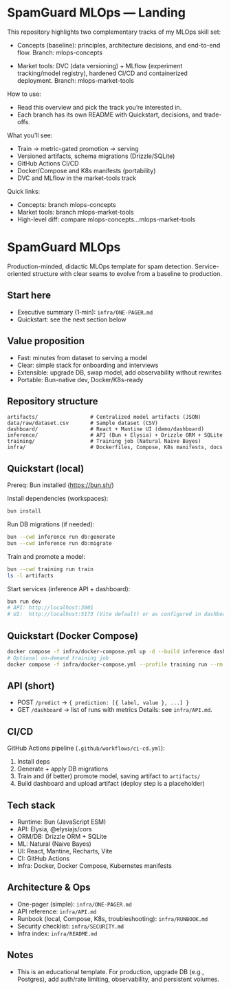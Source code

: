 # SpamGuard MLOps — Landing

This repository highlights two complementary tracks of my MLOps skill set:

- Concepts (baseline): principles, architecture decisions, and end-to-end flow.
  Branch: mlops-concepts

- Market tools: DVC (data versioning) + MLflow (experiment tracking/model registry),
  hardened CI/CD and containerized deployment.
  Branch: mlops-market-tools

How to use:
- Read this overview and pick the track you’re interested in.
- Each branch has its own README with Quickstart, decisions, and trade-offs.

What you’ll see:
- Train → metric-gated promotion → serving
- Versioned artifacts, schema migrations (Drizzle/SQLite)
- GitHub Actions CI/CD
- Docker/Compose and K8s manifests (portability)
- DVC and MLflow in the market-tools track

Quick links:
- Concepts: branch mlops-concepts
- Market tools: branch mlops-market-tools
- High-level diff: compare mlops-concepts...mlops-market-tools

# SpamGuard MLOps

Production-minded, didactic MLOps template for spam detection. Service-oriented structure with clear seams to evolve from a baseline to production.

## Start here

- Executive summary (1‑min): `infra/ONE-PAGER.md`
- Quickstart: see the next section below

## Value proposition

- Fast: minutes from dataset to serving a model
- Clear: simple stack for onboarding and interviews
- Extensible: upgrade DB, swap model, add observability without rewrites
- Portable: Bun-native dev, Docker/K8s-ready

## Repository structure

```
artifacts/                 # Centralized model artifacts (JSON)
data/raw/dataset.csv       # Sample dataset (CSV)
dashboard/                 # React + Mantine UI (demo/dashboard)
inference/                 # API (Bun + Elysia) + Drizzle ORM + SQLite
training/                  # Training job (Natural Naive Bayes)
infra/                     # Dockerfiles, Compose, K8s manifests, docs
```

## Quickstart (local)

Prereq: Bun installed (https://bun.sh/)

Install dependencies (workspaces):

```sh
bun install
```

Run DB migrations (if needed):

```sh
bun --cwd inference run db:generate
bun --cwd inference run db:migrate
```

Train and promote a model:

```sh
bun --cwd training run train
ls -l artifacts
```

Start services (inference API + dashboard):

```sh
bun run dev
# API: http://localhost:3001
# UI:  http://localhost:5173 (Vite default) or as configured in dashboard
```

## Quickstart (Docker Compose)

```sh
docker compose -f infra/docker-compose.yml up -d --build inference dashboard
# Optional on-demand training job
docker compose -f infra/docker-compose.yml --profile training run --rm training
```

## API (short)

- POST `/predict` -> `{ prediction: [{ label, value }, ...] }`
- GET `/dashboard` -> list of runs with metrics
  Details: see `infra/API.md`.

## CI/CD

GitHub Actions pipeline (`.github/workflows/ci-cd.yml`):

1. Install deps
2. Generate + apply DB migrations
3. Train and (if better) promote model, saving artifact to `artifacts/`
4. Build dashboard and upload artifact (deploy step is a placeholder)

## Tech stack

- Runtime: Bun (JavaScript ESM)
- API: Elysia, @elysiajs/cors
- ORM/DB: Drizzle ORM + SQLite
- ML: Natural (Naive Bayes)
- UI: React, Mantine, Recharts, Vite
- CI: GitHub Actions
- Infra: Docker, Docker Compose, Kubernetes manifests

## Architecture & Ops

- One-pager (simple): `infra/ONE-PAGER.md`
- API reference: `infra/API.md`
- Runbook (local, Compose, K8s, troubleshooting): `infra/RUNBOOK.md`
- Security checklist: `infra/SECURITY.md`
- Infra index: `infra/README.md`

## Notes

- This is an educational template. For production, upgrade DB (e.g., Postgres), add auth/rate limiting, observability, and persistent volumes.
